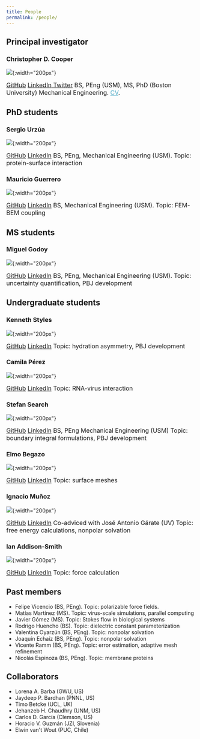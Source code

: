 ```yaml
---
title: People
permalink: /people/
---
```

## Principal investigator

### Christopher D. Cooper
![](../assets/images/chris_pic.jpeg){:width="200px"}

<span style="font-size: 12pt;">
<a href="http://github.com/cdcooper84"><i class="fa fa-fw fa-github" aria-hidden="true"></i> GitHub</a> <a href="https://www.linkedin.com/in/christopher-cooper-54594923" itemprop="sameAs"> <i class="fa fa-fw fa-linkedin-square" aria-hidden="true"></i> LinkedIn</a><a href="https://twitter.com/cooperchrisd" itemprop="sameAs"><i class="fa fa-fw fa-twitter-square" aria-hidden="true"></i> Twitter</a>  
BS, PEng (USM), MS, PhD (Boston University) Mechanical Engineering. <a href="../CV_cooper.pdf" style="color:#52adc8;">CV</a>.
</span>


## PhD students


### Sergio Urzúa
![](../assets/images/foto_sergio.jpg){:width="200px"}

<span style="font-size: 12pt;">
<a href="http://github.com/bem4solvation"><i class="fa fa-fw fa-github" aria-hidden="true"></i> GitHub</a> <a href="https://www.linkedin.com/in/sergio-urzua-67160154" itemprop="sameAs"> <i class="fa fa-fw fa-linkedin-square" aria-hidden="true"></i> LinkedIn</a>  
BS, PEng, Mechanical Engineering (USM).  
Topic: protein-surface interaction
</span>

### Mauricio Guerrero
![](../assets/images/foto_mauricio.jpg){:width="200px"}

<span style="font-size: 12pt;">
<a href="http://github.com/bem4solvation"><i class="fa fa-fw fa-github" aria-hidden="true"></i> GitHub</a> <a href="https://www.linkedin.com/" itemprop="sameAs"> <i class="fa fa-fw fa-linkedin-square" aria-hidden="true"></i> LinkedIn</a>  
BS, Mechanical Engineering (USM).  
Topic: FEM-BEM coupling
</span>

## MS students

### Miguel Godoy
![](../assets/images/foto_miguel.jpg){:width="200px"}

<span style="font-size: 12pt;">
<a href="http://github.com/mgodoydiaz"><i class="fa fa-fw fa-github" aria-hidden="true"></i> GitHub</a> <a href="https://www.linkedin.com/in/miguel-godoy-d%C3%ADaz-811730130/" itemprop="sameAs"> <i class="fa fa-fw fa-linkedin-square" aria-hidden="true"></i> LinkedIn</a>  
BS, PEng, Mechanical Engineering (USM).  
Topic: uncertainty quantification, PBJ development 
</span>


## Undergraduate students

### Kenneth Styles
![](../assets/images/foto_kenneth.jpg){:width="200px"}

<span style="font-size: 12pt;"> 
<a href="http://github.com/kstylesc"><i class="fa fa-fw fa-github" aria-hidden="true"></i> GitHub</a> <a href="https://www.linkedin.com/in/kennethstyles" itemprop="sameAs"> <i class="fa fa-fw fa-linkedin-square" aria-hidden="true"></i> LinkedIn</a>  
Topic: hydration asymmetry, PBJ development
</span>

### Camila Pérez
![](../assets/images/foto_camila.jpg){:width="200px"}

<span style="font-size: 12pt;"> 
<a href="http://github.com/bem4solvation"><i class="fa fa-fw fa-github" aria-hidden="true"></i> GitHub</a> <a href="https://www.linkedin.com/in/camila-pérez-verdejo-b238221b8/" itemprop="sameAs"> <i class="fa fa-fw fa-linkedin-square" aria-hidden="true"></i> LinkedIn</a>  
Topic: RNA-virus interaction 
</span>

### Stefan Search
![](../assets/images/foto_stefan.jpeg){:width="200px"}

<span style="font-size: 12pt;"> 
<a href="http://github.com/sdsearch"><i class="fa fa-fw fa-github" aria-hidden="true"></i> GitHub</a> <a href="https://www.linkedin.com/" itemprop="sameAs"> <i class="fa fa-fw fa-linkedin-square" aria-hidden="true"></i> LinkedIn</a>  
BS, PEng Mechanical Engineering (USM)  
Topic: boundary integral formulations, PBJ development 
</span>

### Elmo Begazo
![](../assets/images/foto_elmo.png){:width="200px"}

<span style="font-size: 12pt;"> 
<a href="http://github.com/"><i class="fa fa-fw fa-github" aria-hidden="true"></i> GitHub</a> <a href="https://www.linkedin.com/" itemprop="sameAs"> <i class="fa fa-fw fa-linkedin-square" aria-hidden="true"></i> LinkedIn</a>  
Topic: surface meshes 
</span>

### Ignacio Muñoz
![](../assets/images/foto_ignacio.jpg){:width="200px"}

<span style="font-size: 12pt;"> 
<a href="http://github.com/"><i class="fa fa-fw fa-github" aria-hidden="true"></i> GitHub</a> <a href="https://www.linkedin.com/" itemprop="sameAs"> <i class="fa fa-fw fa-linkedin-square" aria-hidden="true"></i> LinkedIn</a>  
Co-adviced with José Antonio Gárate (UV)  
Topic: free energy calculations, nonpolar solvation
</span>

### Ian Addison-Smith
![](../assets/images/foto_ian.jpeg){:width="200px"}

<span style="font-size: 12pt;"> 
<a href="http://github.com/iaddison-smith"><i class="fa fa-fw fa-github" aria-hidden="true"></i> GitHub</a> <a href="https://www.linkedin.com/in/ian-addison-smith-a4abb4180/" itemprop="sameAs"> <i class="fa fa-fw fa-linkedin-square" aria-hidden="true"></i> LinkedIn</a>  
Topic: force calculation
</span>

## Past members
 * Felipe Vicencio (BS, PEng). Topic: polarizable force fields.
 * Matías Martínez (MS). Topic: virus-scale simulations, parallel computing
 * Javier Gómez (MS). Topic: Stokes flow in biological systems
 * Rodrigo Huencho (BS). Topic: dielectric constant parameterization
 * Valentina Oyarzún (BS, PEng). Topic: nonpolar solvation 
 * Joaquín Echaíz (BS, PEng). Topic: nonpolar solvation 
 * Vicente Ramm (BS, PEng). Topic: error estimation, adaptive mesh refinement
 * Nicolás Espinoza (BS, PEng). Topic: membrane proteins


## Collaborators
 * Lorena A. Barba (GWU, US)
 * Jaydeep P. Bardhan (PNNL, US)
 * Timo Betcke (UCL, UK)
 * Jehanzeb H. Chaudhry (UNM, US)
 * Carlos D. García (Clemson, US)
 * Horacio V. Guzmán (JZI, Slovenia)
 * Elwin van't Wout (PUC, Chile)

